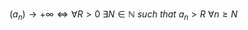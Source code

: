 $(a_n) \rightarrow +\infty \iff \forall R > 0 \ \exists N \in \mathbb{N}  \ such \ that \ a_n > R \ \forall n \ge N$
